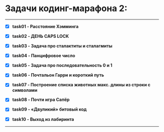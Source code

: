 # Задачи кодинг-марафона 2:
___
-[x] **task01 - Расстояние Хэмминга**


-[x] **task02 - ДЕНЬ CAPS LOCK**


-[x] **task03 - Задача про сталактиты и сталагмиты**


-[x] **task04 - Панцифровое число**


-[x] **task05 - Задача про последовательность 0 и 1**


-[x] **task06 - Почтальон Гарри и короткий путь**


-[x] **task07 - Построение списка животных макс. длины из строки с символами**


-[x] **task08 - Почти игра Сапёр**


-[x] **task09 - «Двуликий» битовый код**


-[x] **task10 - Выход из лабиринта**
___
